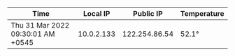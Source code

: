 | Time     | Local IP | Public IP | Temperature |
| ----------- | ----------- | ----------- | ----------- |
| Thu 31 Mar 2022 09:30:01 AM +0545      | 10.0.2.133     | 122.254.86.54  | 52.1° |
